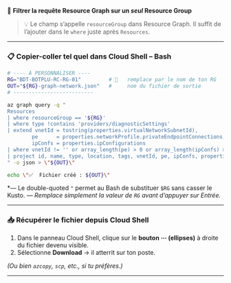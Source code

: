 🎯 **Filtrer la requête Resource Graph sur un *seul* Resource Group**

> 💡 Le champ s’appelle `resourceGroup` dans Resource Graph.
> Il suffit de l’ajouter dans le `where` juste après `Resources`.

---

### 📋 Copier-coller tel quel dans **Cloud Shell – Bash**

```bash
# ---- À PERSONNALISER ----
RG="BDT-BOTPLU-RC-RG-01"         # 🔁   remplace par le nom de ton RG
OUT="${RG}-graph-network.json"   #     nom du fichier de sortie
# --------------------------

az graph query -q "
Resources
| where resourceGroup == '${RG}'
| where type !contains 'providers/diagnosticSettings'
| extend vnetId = tostring(properties.virtualNetworkSubnetId),
        pe      = properties.networkProfile.privateEndpointConnections,
        ipConfs = properties.ipConfigurations
| where vnetId != '' or array_length(pe) > 0 or array_length(ipConfs) > 0
| project id, name, type, location, tags, vnetId, pe, ipConfs, properties
" -o json > \"${OUT}\"

echo \"✅  Fichier créé : ${OUT}\"
```

\*— Le double-quoted `"` permet au Bash de substituer `$RG` sans casser le Kusto.
*— Remplace simplement la valeur de `RG` avant d’appuyer sur Entrée.*

---

### 📥 Récupérer le fichier depuis Cloud Shell

1. Dans le panneau Cloud Shell, clique sur le **bouton ⋯ (ellipses)** à droite du fichier devenu visible.
2. Sélectionne **Download** → il atterrit sur ton poste.

*(Ou bien `azcopy`, `scp`, etc., si tu préfères.)*

---
